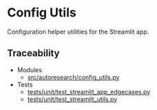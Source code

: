 # Config Utils

Configuration helper utilities for the Streamlit app.

## Traceability

- Modules
  - [src/autoresearch/config_utils.py][m1]
- Tests
  - [tests/unit/test_streamlit_app_edgecases.py][t1]
  - [tests/unit/test_streamlit_utils.py][t2]

[m1]: ../../src/autoresearch/config_utils.py
[t1]: ../../tests/unit/test_streamlit_app_edgecases.py
[t2]: ../../tests/unit/test_streamlit_utils.py
